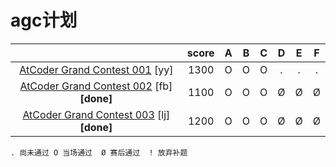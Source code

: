 # agc计划

|                                                              | score |  A   |  B   |  C   |  D   |  E   |  F   |
| :----------------------------------------------------------: | :---: | :--: | :--: | :--: | :--: | :--: | :--: |
| [AtCoder Grand Contest 001](https://atcoder.jp/contests/agc001) [yy] | 1300  |  O   |  O   |  O   |  .   |  .   |  .   |
| [AtCoder Grand Contest 002](https://atcoder.jp/contests/agc002) [fb] **[done]** | 1100  |  O   |  O   |  O   |  Ø   |  Ø   |  Ø   |
| [AtCoder Grand Contest 003](https://atcoder.jp/contests/agc003) [lj] **[done]** | 1200  |  O   |  O   |  O   |  Ø   |  Ø   |  Ø   |

`. 尚未通过 O 当场通过  Ø 赛后通过  ! 放弃补题`

